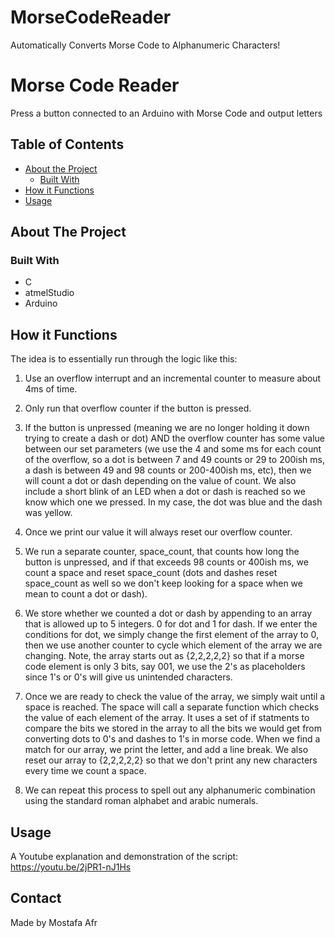 # MorseCodeReader
Automatically Converts Morse Code to Alphanumeric Characters!
<h1> Morse Code Reader</h1>
<p> Press a button connected to an Arduino with Morse Code and output letters </p>

<!-- TABLE OF CONTENTS -->
## Table of Contents

* [About the Project](#about-the-project)
  * [Built With](#built-with)
* [How it Functions](#getting-started)
* [Usage](#usage)




<!-- ABOUT THE PROJECT -->
## About The Project




### Built With
* C
* atmelStudio
* Arduino


<!-- GETTING STARTED -->
## How it Functions

The idea is to essentially run through the logic like this:
 
1. Use an overflow interrupt and an incremental counter to measure about 4ms of time.

2. Only run that overflow counter if the button is pressed.

3. If the button is unpressed (meaning we are no longer holding it down trying to create a dash or dot) AND the overflow counter has some value between our set parameters (we use the 4 and some ms for each count of the overflow, so a dot is between 7 and 49 counts or 29 to 200ish ms, a dash is between 49 and 98 counts or 200-400ish ms, etc), then we will count a dot or dash depending on the value of count. We also include a short blink of an LED when a dot or dash is reached so we know which one we pressed. In my case, the dot was blue and the dash was yellow.

4. Once we print our value it will always reset our overflow counter.

5. We run a separate counter, space_count, that counts how long the button is unpressed, and if that exceeds 98 counts or 400ish ms, we count a space and reset space_count (dots and dashes reset space_count as well so we don't keep looking for a space when we mean to count a dot or dash).

6. We store whether we counted a dot or dash by appending to an array that is allowed up to 5 integers. 0 for dot and 1 for dash. If we enter the conditions for dot, we simply change the first element of the array to 0, then we use another counter to cycle which element of the array we are changing. Note, the array starts out as {2,2,2,2,2} so that if a morse code element is only 3 bits, say 001, we use the 2's as placeholders since 1's or 0's will give us unintended characters.

7. Once we are ready to check the value of the array, we simply wait until a space is reached. The space will call a separate function which checks the value of each element of the array. It uses a set of if statments to compare the bits we stored in the array to all the bits we would get from converting dots to 0's and dashes to 1's in morse code. When we find a match for our array, we print the letter, and add a line break. We also reset our array to {2,2,2,2,2} so that we don't print any new characters every time we count a space.

8. We can repeat this process to spell out any alphanumeric combination using the standard roman alphabet and arabic numerals.



<!-- USAGE EXAMPLES -->
## Usage
A Youtube explanation and demonstration of the script: https://youtu.be/2jPR1-nJ1Hs




<!-- CONTACT -->
## Contact

Made by Mostafa Afr


